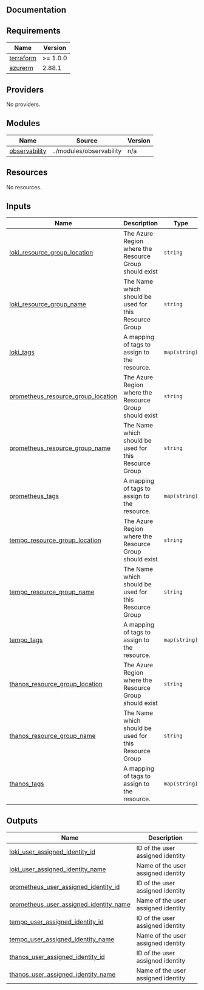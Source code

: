 ## Documentation

<!-- BEGINNING OF PRE-COMMIT-TERRAFORM DOCS HOOK -->
## Requirements

| Name | Version |
|------|---------|
| <a name="requirement_terraform"></a> [terraform](#requirement\_terraform) | >= 1.0.0 |
| <a name="requirement_azurerm"></a> [azurerm](#requirement\_azurerm) | 2.88.1 |

## Providers

No providers.

## Modules

| Name | Source | Version |
|------|--------|---------|
| <a name="module_observability"></a> [observability](#module\_observability) | ../modules/observability | n/a |

## Resources

No resources.

## Inputs

| Name | Description | Type | Default | Required |
|------|-------------|------|---------|:--------:|
| <a name="input_loki_resource_group_location"></a> [loki\_resource\_group\_location](#input\_loki\_resource\_group\_location) | The Azure Region where the Resource Group should exist | `string` | n/a | yes |
| <a name="input_loki_resource_group_name"></a> [loki\_resource\_group\_name](#input\_loki\_resource\_group\_name) | The Name which should be used for this Resource Group | `string` | n/a | yes |
| <a name="input_loki_tags"></a> [loki\_tags](#input\_loki\_tags) | A mapping of tags to assign to the resource. | `map(string)` | <pre>{<br>  "made-by": "terraform"<br>}</pre> | no |
| <a name="input_prometheus_resource_group_location"></a> [prometheus\_resource\_group\_location](#input\_prometheus\_resource\_group\_location) | The Azure Region where the Resource Group should exist | `string` | n/a | yes |
| <a name="input_prometheus_resource_group_name"></a> [prometheus\_resource\_group\_name](#input\_prometheus\_resource\_group\_name) | The Name which should be used for this Resource Group | `string` | n/a | yes |
| <a name="input_prometheus_tags"></a> [prometheus\_tags](#input\_prometheus\_tags) | A mapping of tags to assign to the resource. | `map(string)` | <pre>{<br>  "made-by": "terraform"<br>}</pre> | no |
| <a name="input_tempo_resource_group_location"></a> [tempo\_resource\_group\_location](#input\_tempo\_resource\_group\_location) | The Azure Region where the Resource Group should exist | `string` | n/a | yes |
| <a name="input_tempo_resource_group_name"></a> [tempo\_resource\_group\_name](#input\_tempo\_resource\_group\_name) | The Name which should be used for this Resource Group | `string` | n/a | yes |
| <a name="input_tempo_tags"></a> [tempo\_tags](#input\_tempo\_tags) | A mapping of tags to assign to the resource. | `map(string)` | <pre>{<br>  "made-by": "terraform"<br>}</pre> | no |
| <a name="input_thanos_resource_group_location"></a> [thanos\_resource\_group\_location](#input\_thanos\_resource\_group\_location) | The Azure Region where the Resource Group should exist | `string` | n/a | yes |
| <a name="input_thanos_resource_group_name"></a> [thanos\_resource\_group\_name](#input\_thanos\_resource\_group\_name) | The Name which should be used for this Resource Group | `string` | n/a | yes |
| <a name="input_thanos_tags"></a> [thanos\_tags](#input\_thanos\_tags) | A mapping of tags to assign to the resource. | `map(string)` | <pre>{<br>  "made-by": "terraform"<br>}</pre> | no |

## Outputs

| Name | Description |
|------|-------------|
| <a name="output_loki_user_assigned_identity_id"></a> [loki\_user\_assigned\_identity\_id](#output\_loki\_user\_assigned\_identity\_id) | ID of the user assigned identity |
| <a name="output_loki_user_assigned_identity_name"></a> [loki\_user\_assigned\_identity\_name](#output\_loki\_user\_assigned\_identity\_name) | Name of the user assigned identity |
| <a name="output_prometheus_user_assigned_identity_id"></a> [prometheus\_user\_assigned\_identity\_id](#output\_prometheus\_user\_assigned\_identity\_id) | ID of the user assigned identity |
| <a name="output_prometheus_user_assigned_identity_name"></a> [prometheus\_user\_assigned\_identity\_name](#output\_prometheus\_user\_assigned\_identity\_name) | Name of the user assigned identity |
| <a name="output_tempo_user_assigned_identity_id"></a> [tempo\_user\_assigned\_identity\_id](#output\_tempo\_user\_assigned\_identity\_id) | ID of the user assigned identity |
| <a name="output_tempo_user_assigned_identity_name"></a> [tempo\_user\_assigned\_identity\_name](#output\_tempo\_user\_assigned\_identity\_name) | Name of the user assigned identity |
| <a name="output_thanos_user_assigned_identity_id"></a> [thanos\_user\_assigned\_identity\_id](#output\_thanos\_user\_assigned\_identity\_id) | ID of the user assigned identity |
| <a name="output_thanos_user_assigned_identity_name"></a> [thanos\_user\_assigned\_identity\_name](#output\_thanos\_user\_assigned\_identity\_name) | Name of the user assigned identity |
<!-- END OF PRE-COMMIT-TERRAFORM DOCS HOOK -->
